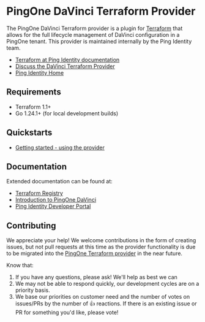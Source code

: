 # PingOne DaVinci Terraform Provider

The PingOne DaVinci Terraform provider is a plugin for [Terraform](https://www.terraform.io/) that allows for the full lifecycle management of DaVinci configuration in a PingOne tenant. This provider is maintained internally by the Ping Identity team.

* [Terraform at Ping Identity documentation](https://terraform.pingidentity.com)
* [Discuss the DaVinci Terraform Provider](https://support.pingidentity.com/s/topic/0TO1W000000IF30WAG/pingdevops)
* [Ping Identity Home](https://www.pingidentity.com/en.html)

## Requirements
* Terraform 1.1+
* Go 1.24.1+ (for local development builds)

## Quickstarts

* [Getting started - using the provider](https://registry.terraform.io/providers/pingidentity/davinci/latest/docs)

## Documentation

Extended documentation can be found at:
* [Terraform Registry](https://registry.terraform.io/providers/pingidentity/davinci/latest/docs)
* [Introduction to PingOne DaVinci](https://docs.pingidentity.com/r/en-us/davinci/davinci_introduction)
* [Ping Identity Developer Portal](https://developer.pingidentity.com/en.html)

## Contributing

We appreciate your help!  We welcome contributions in the form of creating issues, but not pull requests at this time as the provider functionality is due to be migrated into the [PingOne Terraform provider](https://github.com/pingidentity/terraform-provider-pingone) in the near future.

Know that:
1. If you have any questions, please ask!  We'll help as best we can
2. We may not be able to respond quickly, our development cycles are on a priority basis.
3. We base our priorities on customer need and the number of votes on issues/PRs by the number of 👍 reactions.  If there is an existing issue or PR for something you'd like, please vote!
